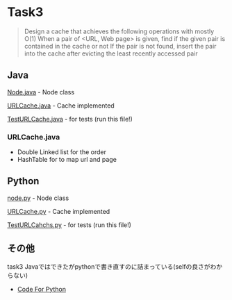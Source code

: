 # Task3
> Design a cache that achieves the following operations with mostly O(1)
> When a pair of <URL, Web page> is given, find if the given pair is contained in the cache or not
> If the pair is not found, insert the pair into the cache after evicting the least recently accessed pair


## Java

[Node.java]() - Node class

[URLCache.java]() - Cache implemented

[TestURLCache.java]() - for tests (run this file!) 


### URLCache.java

* Double Linked list for the order 
* HashTable for to map url and page

## Python

[node.py](https://github.com/manami-bunbun/step-training/blob/main/week2/task3/python/node.py) - Node class

[URLCache.py](https://github.com/manami-bunbun/step-training/blob/main/week2/task3/python/URLCache.py) - Cache implemented

[TestURLCahchs.py](https://github.com/manami-bunbun/step-training/blob/main/week2/task3/python/TestURLCache.py) - for tests (run this file!)
 
## その他
task3 Javaではできたがpythonで書き直すのに詰まっている(selfの良さがわからない)

* [Code For Python](https://codor.co.jp/python/reason-to-use-self)
